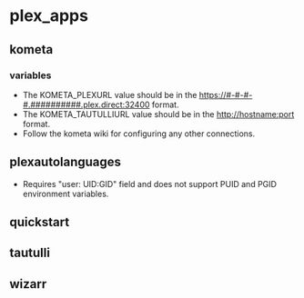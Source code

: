 # plex_apps

## kometa

### variables

* The KOMETA_PLEXURL value should be in the <https://#-#-#-#.##########.plex.direct:32400> format.
* The KOMETA_TAUTULLIURL value should be in the <http://hostname:port> format.
* Follow the kometa wiki for configuring any other connections.

## plexautolanguages

* Requires "user: UID:GID" field and does not support PUID and PGID environment variables.

## quickstart

## tautulli

## wizarr
